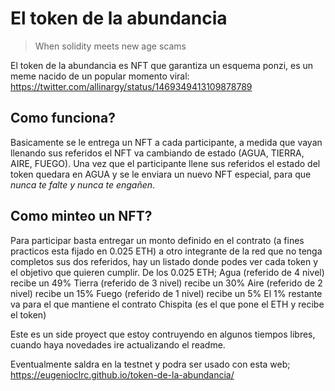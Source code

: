 # El token de la abundancia

> When solidity meets new age scams

El token de la abundancia es NFT que garantiza un esquema ponzi, es un meme nacido de un popular momento viral:
https://twitter.com/allinargy/status/1469349413109878789


## Como funciona?

Basicamente se le entrega un NFT a cada participante, a medida que vayan llenando sus referidos el NFT va cambiando de estado (AGUA, TIERRA, AIRE, FUEGO).
Una vez que el participante llene sus referidos el estado del token quedara en AGUA y se le enviara un nuevo NFT especial, para que *nunca te falte y nunca te engañen*.


## Como minteo un NFT?

Para participar basta entregar un monto definido en el contrato (a fines practicos esta fijado en 0.025 ETH) a otro integrante de la red que no tenga completos sus dos referidos, hay un listado donde podes ver cada token y el objetivo que quieren cumplir.
De los 0.025 ETH;
Agua (referido de 4 nivel) recibe un 49%
Tierra (referido de 3 nivel) recibe un 30%
Aire (referido de 2 nivel) recibe un 15%
Fuego (referido de 1 nivel) recibe un 5%
El 1% restante va para el que mantiene el contrato
Chispita (es el que pone el ETH y recibe el token)

Este es un side proyect que estoy contruyendo en algunos tiempos libres, cuando haya novedades ire actualizando el readme.

Eventualmente saldra en la testnet y podra ser usado con esta web;
https://eugenioclrc.github.io/token-de-la-abundancia/
